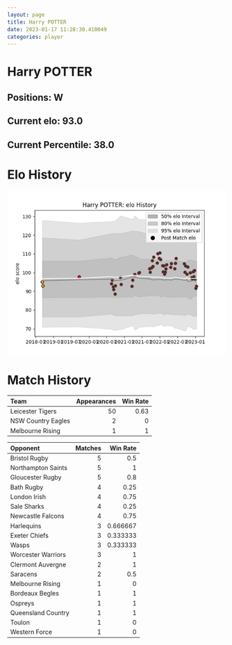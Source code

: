 ```yaml
---  
layout: page  
title: Harry POTTER  
date: 2023-01-17 11:28:30.410049  
categories: player  
---
```

# Harry POTTER

## Positions: W

## Current elo: 93.0

## Current Percentile: 38.0

# Elo History


![elo history](history_HarryPOTTER.png)
# Match History


| Team               |   Appearances |   Win Rate |
|:-------------------|--------------:|-----------:|
| Leicester Tigers   |            50 |       0.63 |
| NSW Country Eagles |             2 |       0    |
| Melbourne Rising   |             1 |       1    |

| Opponent           |   Matches |   Win Rate |
|:-------------------|----------:|-----------:|
| Bristol Rugby      |         5 |   0.5      |
| Northampton Saints |         5 |   1        |
| Gloucester Rugby   |         5 |   0.8      |
| Bath Rugby         |         4 |   0.25     |
| London Irish       |         4 |   0.75     |
| Sale Sharks        |         4 |   0.25     |
| Newcastle Falcons  |         4 |   0.75     |
| Harlequins         |         3 |   0.666667 |
| Exeter Chiefs      |         3 |   0.333333 |
| Wasps              |         3 |   0.333333 |
| Worcester Warriors |         3 |   1        |
| Clermont Auvergne  |         2 |   1        |
| Saracens           |         2 |   0.5      |
| Melbourne Rising   |         1 |   0        |
| Bordeaux Begles    |         1 |   1        |
| Ospreys            |         1 |   1        |
| Queensland Country |         1 |   1        |
| Toulon             |         1 |   0        |
| Western Force      |         1 |   0        |